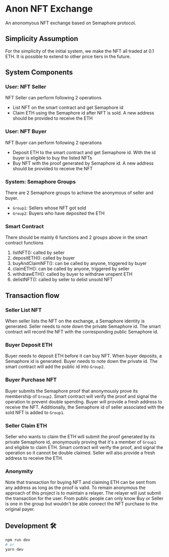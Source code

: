 # Anon NFT Exchange

An anonomyous NFT exchange based on Semaphore protocol.

## Simplicity Assumption

For the simplicity of the initial system, we make the NFT all traded at 0.1 ETH. It is possible to extend to other price tiers in the future.

## System Components

### User: NFT Seller

NFT Seller can perform following 2 operations

- List NFT on the smart contract and get Semaphore id
- Claim ETH using the Semaphore id after NFT is sold. A new address should be provided to receive the ETH

### User: NFT Buyer

NFT Buyer can perform following 2 operations

- Deposit ETH to the smart contract and get Semaphore id. With the id buyer is eligible to buy the listed NFTs
- Buy NFT with the proof generated by Semaphore id. A new address should be provided to receive the NFT

### System: Semaphore Groups

There are 2 Semaphore groups to achieve the anonymous of seller and buyer.

- `Group1`: Sellers whose NFT got sold
- `Group2`: Buyers who have deposited the ETH

### Smart Contract

There should be mainly 6 functions and 2 groups above in the smart contract
functions

1. listNFT(): called by seller
1. depositETH(): called by buyer
1. buyAndClaimNFT(): can be called by anyone, triggered by buyer
1. claimETH(): can be called by anyone, triggered by seller
1. withdrawETH(): called by buyer to withdraw unspent ETH
1. delistNFT(): called by seller to delist unsold NFT

## Transaction flow

### Seller List NFT

When seller lists the NFT on the exchange, a Semaphore identity is generated. Seller needs to note down the private Semaphore id. The smart contract will record the NFT with the corresponding public Semaphore id.

### Buyer Deposit ETH

Buyer needs to deposit ETH before it can buy NFT. When buyer deposits, a Semaphore id is generated. Buyer needs to note down the private id. The smart contract will add the public id into `Group2`.

### Buyer Purchase NFT

Buyer submits the Semaphore proof that anonymously prove its membership of `Group2`. Smart contract will verify the proof and signal the operation to prevent double spending. Buyer will provide a fresh address to receive the NFT. Additionally, the Semaphore id of seller associated with the sold NFT is added to `Group1`.

### Seller Claim ETH

Seller who wants to claim the ETH will submit the proof generated by its private Semaphore id, anonymously proving that it's a member of `Group1` and eligible to claim ETH. Smart contract will verify the proof, and signal the operation so it cannot be double claimed. Seller will also provide a fresh address to receive the ETH.

### Anonymity

Note that transaction for buying NFT and claiming ETH can be sent from any address as long as the proof is valid. To remain anonymous the approach of this project is to maintain a relayer. The relayer will just submit the transaction for the user. From public people can only know Buy or Seller is one in the group but wouldn't be able connect the NFT purchase to the original payer.

## Development 🛠️

```bash
npm run dev
# or
yarn dev
```
